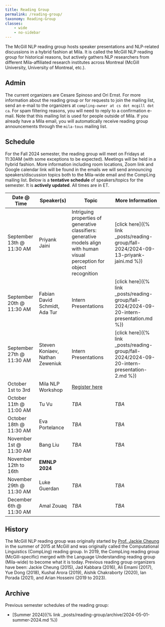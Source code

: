 ```yaml
---
title: Reading Group
permalink: /reading-group/
taxonomy: Reading-Group
classes:
    - wide
    - no-sidebar
---
```


The McGill NLP reading group hosts speaker presentations and NLP-related discussions in a hybrid fashion at Mila. It is called the McGill NLP reading group for historical reasons, but actively gathers NLP researchers from different Mila-affiliated research institutes across Montreal (McGill University, University of Montreal, etc.).

## Admin

The current organizers are Cesare Spinoso and Ori Ernst. For more information about the reading group or for requests to join the mailing list, send an e-mail to the organizers at `compling-owner at cs dot mcgill dot ca`. For spam filtering reasons, you will need to reply to a confirmation e-mail. Note that this mailing list is used for people outside of Mila. If you already have a Mila email, you will automatically receive reading group announcements through the `mila-tous` mailing list.

## Schedule

For the Fall 2024 semester, the reading group will meet on Fridays at 11:30AM (with some exceptions to be expected). Meetings will be held in a hybrid fashion. More information including room locations, Zoom link and Google calendar link will be found in the emails we will send announcing speakers/discussion topics both to the Mila-wide email and the CompLing mailing list. Below is a **tentative schedule** of speakers/topics for the semester. It is **actively updated**. All times are in ET.

| **Date @ Time** | **Speaker(s)** | **Topic** | **More Information** |
|---|---|---|---|
| September 13th @ 11:30 AM | Priyank Jaini | Intriguing properties of generative classifiers: generative models align with human visual perception for object recognition | [click here]({% link _posts/reading-group/fall-2024/2024-09-13-priyank-jaini.md %}) |
| September 20th @ 11:30 AM | Fabian David Schmidt, Ada Tur | Intern Presentations | [click here]({% link _posts/reading-group/fall-2024/2024-09-20-intern-presentation.md %}) |
| September 27th @ 11:30 AM | Steven Koniaev, Nathan Zeweniuk | Intern Presentations | [click here]({% link _posts/reading-group/fall-2024/2024-09-20-intern-presentation-2.md %}) |
| October 1st to 3rd | Mila NLP Workshop | [Register here](https://mila.quebec/en/event/workshop-nlp-in-the-era-of-generative-ai-cognitive-sciences-and-societal-transformation) | | |
| October 11th @ 11:00 AM | Tu Vu | *TBA* | *TBA* |
| October 18th @ 11:30 AM | Eva Portelance | *TBA* | *TBA* |
| November 1st @ 11:30 AM | Bang Liu | *TBA* | *TBA* |
| November 12th to 16th | **EMNLP 2024** | | |
| November 29th @ 11:30 AM | Luke Guerdan | *TBA* | *TBA* |
| December 6th @ 11:30 AM | Amal Zouaq | *TBA* | *TBA* |

## History

The McGill NLP reading group was originally started by [Prof. Jackie Cheung](https://www.cs.mcgill.ca/~jcheung/) in the summer of 2015 at McGill and was originally called the Computational Linguistics (CompLing) reading group. In 2019, the CompLing reading group (McGill-specific) merged with the Language Understanding reading group (Mila-wide) to become what it is today. Previous reading group organizers have been: Jackie Cheung (2015), Jad Kabbara (2016), Ali Emami (2017), Yue Dong (2018), Kushal Arora (2019), Aishik Chakraborty (2020), Ian Porada (2021), and Arian Hosseini (2019 to 2023).

## Archive

Previous semester schedules of the reading group:
- [Summer 2024]({% link _posts/reading-group/archive/2024-05-01-summer-2024.md %})
